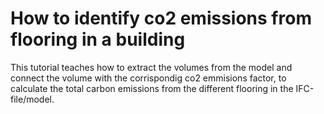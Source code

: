 # How to identify co2 emissions from flooring in a building 
This tutorial teaches how to extract the volumes from the model and connect the volume with the corrispondig co2 emmisions factor, to calculate the total carbon emissions from the different flooring in the IFC-file/model. 